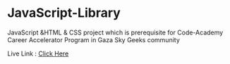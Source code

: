 # JavaScript-Library
JavaScript &amp;HTML &amp; CSS project which is prerequisite for Code-Academy Career Accelerator Program in Gaza Sky Geeks community

Live Link : [Click Here](https://ibrahim-jarada.github.io/JavaScript-Library/)
